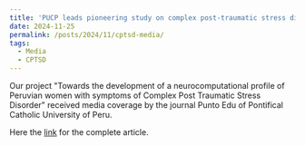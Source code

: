 ```yaml
---
title: 'PUCP leads pioneering study on complex post-traumatic stress disorder (C-PTSD) in women victims of violence'
date: 2024-11-25
permalink: /posts/2024/11/cptsd-media/
tags:
  - Media
  - CPTSD
---
```


Our project "Towards the development of a neurocomputational profile of Peruvian women with symptoms of Complex Post Traumatic Stress Disorder" received media coverage by the journal Punto Edu of Pontifical Catholic University of Peru. 

Here the [link](https://puntoedu.pucp.edu.pe/investigacion-y-publicaciones/investigacion/pucp-estudio-pionero-estres-postraumatico-mujeres-victimas-de-violencia/) for the complete article.
